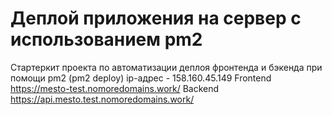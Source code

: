 # Деплой приложения на сервер с использованием pm2

Стартеркит проекта по автоматизации деплоя фронтенда и бэкенда при помощи pm2 (pm2 deploy)
ip-адрес - 158.160.45.149
Frontend https://mesto-test.nomoredomains.work/
Backend https://api.mesto.test.nomoredomains.work/
